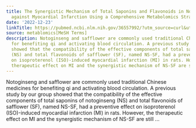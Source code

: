 ```yaml
---
title: The Synergistic Mechanism of Total Saponins and Flavonoids in Notoginseng-Safflower
  against Myocardial Infarction Using a Comprehensive Metabolomics Strategy
date: '2022-12-23'
linkTitle: https://pubmed.ncbi.nlm.nih.gov/36557992/?utm_source=curl&utm_medium=rss&utm_campaign=pubmed-2&utm_content=1Zkrxt7ktlCbHBXEV3v65xxSnkSWNsJ1A6Fq3gBniKhGfIUslK&fc=20210907212339&ff=20221226200427&v=2.17.9.post6+86293ac
source: metablomics[MeSH Terms]
description: Notoginseng and safflower are commonly used traditional Chinese medicines
  for benefiting qi and activating blood circulation. A previous study by our group
  showed that the compatibility of the effective components of total saponins of notoginseng
  (NS) and total flavonoids of safflower (SF), named NS-SF, had a preventive effect
  on isoproterenol (ISO)-induced myocardial infarction (MI) in rats. However, the
  therapeutic effect on MI and the synergistic mechanism of NS-SF are still ...
---
```

Notoginseng and safflower are commonly used traditional Chinese medicines for benefiting qi and activating blood circulation. A previous study by our group showed that the compatibility of the effective components of total saponins of notoginseng (NS) and total flavonoids of safflower (SF), named NS-SF, had a preventive effect on isoproterenol (ISO)-induced myocardial infarction (MI) in rats. However, the therapeutic effect on MI and the synergistic mechanism of NS-SF are still ...